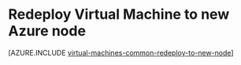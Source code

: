 <properties 
	pageTitle="Redeploy Virtual Machines | Microsoft Azure" 
	description="Describes how to redeploy Virtual Machines to mitigate SSH connection issues." 
	services="virtual-machines-linux" 
	documentationCenter="virtual-machines" 
	authors="iainfoulds" 
	manager="timlt"
	tags="azure-resource-manager,top-support-issue" 
/>
	

<tags
	ms.service="virtual-machines-linux"
	ms.date="04/13/2016"
	wacn.date=""/>


# Redeploy Virtual Machine to new Azure node

[AZURE.INCLUDE [virtual-machines-common-redeploy-to-new-node](../includes/virtual-machines-common-redeploy-to-new-node.md)]